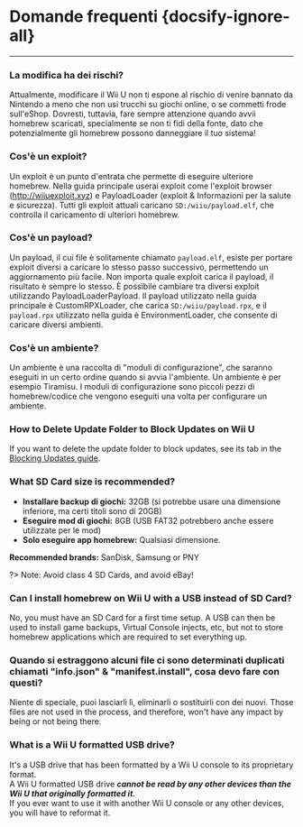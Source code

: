 # Domande frequenti {docsify-ignore-all}
---

### La modifica ha dei rischi?

Attualmente, modificare il Wii U non ti espone al rischio di venire bannato da Nintendo a meno che non usi trucchi su giochi online, o se commetti frode sull'eShop. Dovresti, tuttavia, fare sempre attenzione quando avvii homebrew scaricati, specialmente se non ti fidi della fonte, dato che potenzialmente gli homebrew possono danneggiare il tuo sistema!

### Cos'è un exploit?

Un exploit è un punto d'entrata che permette di eseguire ulteriore homebrew. Nella guida principale userai exploit come l'exploit browser (http://wiiuexploit.xyz) e PayloadLoader (exploit & Informazioni per la salute e sicurezza). Tutti gli exploit attuali caricano `SD:/wiiu/payload.elf`, che controlla il caricamento di ulteriori homebrew.

### Cos'è un payload?

Un payload, il cui file è solitamente chiamato `payload.elf`, esiste per portare exploit diversi a caricare lo stesso passo successivo, permettendo un aggiornamento più facile. Non importa quale exploit carica il payload, il risultato è sempre lo stesso. È possibile cambiare tra diversi exploit utilizzando PayloadLoaderPayload. Il payload utilizzato nella guida principale è CustomRPXLoader, che carica `SD:/wiiu/payload.rpx`, e il `payload.rpx` utilizzato nella guida è EnvironmentLoader, che consente di caricare diversi ambienti.

### Cos'è un ambiente?

Un ambiente è una raccolta di "moduli di configurazione", che saranno eseguiti in un certo ordine quando si avvia l'ambiente. Un ambiente è per esempio Tiramisu. I moduli di configurazione sono piccoli pezzi di homebrew/codice che vengono eseguiti una volta per configurare un ambiente.

### How to Delete Update Folder to Block Updates on Wii U

If you want to delete the update folder to block updates, see its tab in the [Blocking Updates guide](block-updates).

### What SD Card size is recommended?

 - **Installare backup di giochi:** 32GB (si potrebbe usare una dimensione inferiore, ma certi titoli sono di 20GB)
 - **Eseguire mod di giochi:** 8GB (USB FAT32 potrebbero anche essere utilizzate per le mod)
 - **Solo eseguire app homebrew:** Qualsiasi dimensione.

**Recommended brands:** SanDisk, Samsung or PNY

?> Note: Avoid class 4 SD Cards, and avoid eBay!

### Can I install homebrew on Wii U with a USB instead of SD Card?

No, you must have an SD Card for a first time setup. A USB can then be used to install game backups, Virtual Console injects, etc, but not to store homebrew applications which are required to set everything up.

### Quando si estraggono alcuni file ci sono determinati duplicati chiamati "info.json" & "manifest.install", cosa devo fare con questi?

Niente di speciale, puoi lasciarli lì, eliminarli o sostituirli con dei nuovi. Those files are not used in the process, and therefore, won't have any impact by being or not being there.

### What is a Wii U formatted USB drive?

It's a USB drive that has been formatted by a Wii U console to its proprietary format.  
A Wii U formatted USB drive ***cannot be read by any other devices than the Wii U that originally formatted it.***  
If you ever want to use it with another Wii U console or any other devices, you will have to reformat it.
